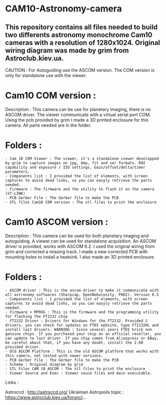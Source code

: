 # CAM10-Astronomy-camera

## This repository contains all files needed to build two differents astronomy monochrome Cam10 cameras with a resolution of 1280x1024. Original wiring diagram was made by grim from Astroclub.kiev.ua.
CAUTION : For Autoguiding use the ASCOM version. The COM version is only for standalone use with the viewer.

# Cam10 COM version :

Description : This camera can be use for planetary Imaging, there is no ASCOM driver. The viewer communicate with a virtual serial port COM. Using the pcb provided by grim I made a 3D printed enclosure for this camera. All parts needed are in the folder.

# Folders :

	- Cam 10 COM Viewer : The viewer, it's a standalone viewer developped by grim to capture images on jpg, bmp, fit and ser formats. ROI capability and exposure / ISO settings. Gain/offset/delta/timer parameters.
	- Components list : I provided the list of elements, with screen captures to avoid dead links, so you can easyly retrieve the parts needed.
	- Firmware : The firmware and the utility to flash it on the camera (ST-LINK)
	- PCB Gerber File : The Gerber file to make the PCB
	- STL files Cam10 COM version : The stl files to print the enclosure


# Cam10 ASCOM version :

Description : This camera can be used for both planetary imaging and autoguiding. A viewer can be used for standalone acquisition. An ASCOM driver is provided, works with ASCOM 6.2. I used the original wiring from grim and corrected a missing track. I made a new corrected PCB with mounting holes to install a heatsink. I also made an 3D printed enclosure.

# Folders :

	- ASCOM driver : This is the ascom driver to make it communicate with all astronomy softwares (Sharpcap, OpenNebulosity, PHD2). Version 0.5
	- Components list : I provided the list of elements, with screen captures to avoid dead links, so you can easyly retrieve the parts needed.
	- Firmware + MPROG : This is the firmware and the programming utility for flashing the FT2232 chip
	- FT2232 Driver : Drivers for Windows for the FT2232. Provided 2 drivers, you can check for updates on FTDI website, type FT2232HL and install last drivers. WARNING : Since several years FTDI brick non genuine chips. If you purchased your chip on an official reseller, you can update to last driver. If you chip comes from Aliexpress or EBay, be careful about that, if you have any doubt, install the 2.08 provided driver.
	- Old ASCOM Platform : This is the old ASCOM platform that works with this camera, not tested with newer versions.
	- PCB Gerber file : The Gerber file to make the PCB
	- Schema : Original diagram by grim
	- STL Files CAM 10 ASCOM : The stl files to print the enclosure
	- Viewer Source and Exec : Viewer souce files and main executable.

Links :

Astroccd : http://astroccd.org/
Ukrainian Astropolis topic : https://www.astroclub.kiev.ua/forum/i...